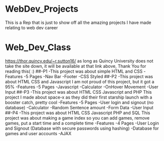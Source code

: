 # WebDev_Projects
This is a Rep that is just to show off all the amazing projects I have made relating to web dev career
# Web_Dev_Class
https://thor.quincy.edu/~r.sutton16/
as long as Quincy University does not take the site down, it will be available at that link above, Thank You for reading this(    :)
##-P1
    -This project was about simple HTML and CSS
    -Features
        -5 Pages
        -Nav Bar
        -Footer
        -CSS Styled
##-P2
    -This project was about HTML CSS and Javascript
    I am not proud of this project, but it got a 95%
    -Features
        -5 Pages
        -Javascript
        -Calculator
        -OnHover Movement
        -User Input
##-P3
    -This project was about HTML CSS Javascript and PHP
    This project I made about space-x as they did their first
    starship launch with a booster catch, pretty cool
    -Features
        -5 Pages
        -User login and signout (no database)
        -Calculator
        -Random Sentence amount
        -Form Data
        -User Input
##-P4
    -This project was about HTML CSS Javascript PHP and SQL
    This project was about making a game index so you can add
    games, remove games, put a start time and a complete time
    -Features
        -4 Pages
        -User Login and Signout (Database with secure passwords using hashing)
        -Database for games and user accounts
        -AJAX

